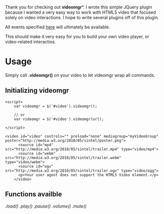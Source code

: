 Thank you for checking out **videomgr***.  I wrote this simple JQuery plugin because I wanted a very easy way to work with HTML5 video that focused solely on video interactions.  I hope to write several plugins off of this plugin.

All events specified [here](http://www.w3.org/2010/05/video/mediaevents.html) will ultimately be available. 

This should make it very easy for you to build your own video player, or video-related interactios.

# Usage

Simply call **.videomgr()** on your video to let videomgr wrap all commands.

## Initializing videomgr

```
<script>
    var videomgr = $('#video').videomgr();
    
    // or
    var videomgr = $('#video').videomgr(url);
    
</script>

<video id="video" controls="" preload="none" mediagroup="myVideoGroup" poster="http://media.w3.org/2010/05/sintel/poster.png">
      <source id="mp4" src="http://media.w3.org/2010/05/sintel/trailer.mp4" type="video/mp4">
      <source id="webm" src="http://media.w3.org/2010/05/sintel/trailer.webm" type="video/webm">
      <source id="ogv" src="http://media.w3.org/2010/05/sintel/trailer.ogv" type="video/ogg">
      <p>Your user agent does not support the HTML5 Video element.</p>
    </video>

```

## Functions availble

*.load()*
*.play()*
*.pause()*
*.volume()*
*.mute()*
